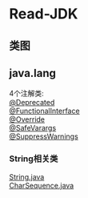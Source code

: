 # Read-JDK

## 类图

## java.lang
4个注解类:<br>
[@Deprecated](src/java/lang/Deprecated.java)<br>
[@FunctionalInterface](src/java/lang/FunctionalInterface.java)<br>
[@Override](src/java/lang/Override.java)<br>
[@SafeVarargs](src/java/lang/SafeVarargs.java)<br>
[@SuppressWarnings](src/java/lang/SuppressWarnings.java)<br>
### String相关类
[String.java](src/java/lang/String.java)<br>
[CharSequence.java](src/java/lang/CharSequence.java)<br>